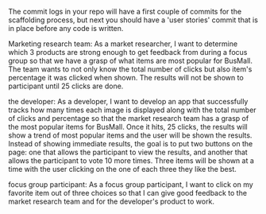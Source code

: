 The commit logs in your repo will have a first couple of commits for the scaffolding process, but next you should have a 'user stories' commit that is in place before any code is written.



Marketing research team:  As a market researcher, I want to determine which 3 products are strong enough to get feedback from during a focus group so that we have a grasp of what items are most popular for BusMall. The team wants to not only know the total number of clicks but also item's percentage it was clicked when shown. The results will not be shown to participant until 25 clicks are done.


the developer: As a developer, I want to develop an app that successfully tracks how many times each image is displayed along with the total number of clicks and percentage so that the market research team has a grasp of the most popular items for BusMall. Once it hits, 25 clicks, the results will show a trend of most popular items and the user will be shown the results. Instead of showing immediate results, the goal is to put two buttons on the page: one that allows the participant to view the results, and another that allows the participant to vote 10 more times. Three items will be shown at a time with the user clicking on the one of each three they like the best.


focus group participant: As a focus group participant, I want to click on my favorite item out of three choices so that I can give good feedback to the market research team and for the developer's product to work.
